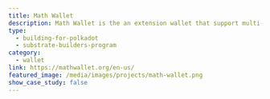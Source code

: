 ```yaml
---
title: Math Wallet
description: Math Wallet is the an extension wallet that support multi-chain dapps. It includes token transfers, portfolio management and Blockchain news.
type:
  - building-for-polkadot
  - substrate-builders-program
category:
  - wallet
link: https://mathwallet.org/en-us/
featured_image: /media/images/projects/math-wallet.png
show_case_study: false
---
```


